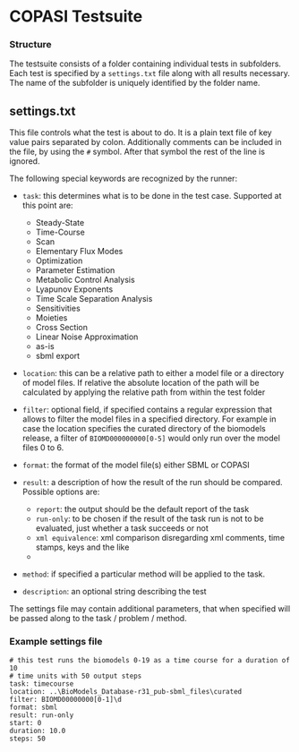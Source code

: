 
# COPASI Testsuite

### Structure
The testsuite consists of a folder containing individual tests in subfolders. Each test is specified by a `settings.txt` file along with all results necessary. The name of the subfolder is uniquely identified by the folder name. 

## settings.txt
This file controls what the test is about to do. It is a plain text file of key value pairs separated by colon. Additionally comments can be included in the file, by using the `#` symbol. After that symbol the rest of the line is ignored.  

The following special keywords are recognized by the runner: 

* `task`: this determines what is to be done in the test case. Supported at this point are:
 
	* Steady-State
	* Time-Course
	* Scan
	* Elementary Flux Modes
	* Optimization
	* Parameter Estimation
	* Metabolic Control Analysis
	* Lyapunov Exponents
	* Time Scale Separation Analysis
	* Sensitivities
	* Moieties
	* Cross Section
	* Linear Noise Approximation
	* as-is
	* sbml export
	
* `location`: this can be a relative path to either a model file or a directory of model files. If relative the absolute location of the path will be calculated by applying the relative path from within the test folder

* `filter`: optional field, if specified contains a regular expression that allows to filter the model files in a specified directory. For example in case the location specifies the curated directory of the biomodels release, a filter of `BIOMD000000000[0-5]` would only run over the model files 0 to 6.   

* `format`: the format of the model file(s) either SBML or COPASI

* `result`: a description of how the result of the run should be compared. Possible options are: 


	* `report`: the output should be the default report of the task
	* `run-only`: to be chosen if the result of the task run is not to be evaluated, just whether a task succeeds or not
	* `xml equivalence`: xml comparison disregarding xml comments, time stamps, keys and the like
	* 

* `method`: if specified a particular method will be applied to the task.

* `description`: an optional string describing the test

The settings file may contain additional parameters, that when specified will be passed along to the task / problem / method.


### Example settings  file


	# this test runs the biomodels 0-19 as a time course for a duration of 10 
	# time units with 50 output steps
	task: timecourse
	location: ..\BioModels_Database-r31_pub-sbml_files\curated
	filter: BIOMD00000000[0-1]\d
	format: sbml
	result: run-only
	start: 0
	duration: 10.0
	steps: 50

